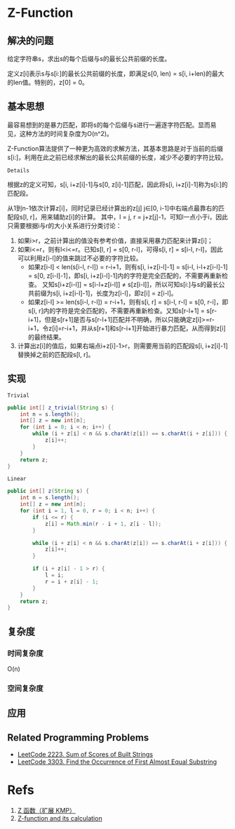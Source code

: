 # Z-Function

## 解决的问题

给定字符串s，求出s的每个后缀与s的最长公共前缀的长度。

定义z[i]表示s与s[i:]的最长公共前缀的长度，即满足s[0, len) = s[i, i+len)的最大的len值。特别的，z[0] = 0。

## 基本思想

最容易想到的是暴力匹配，即将s的每个后缀与s进行一遍逐字符匹配。显而易见，这种方法的时间复杂度为O(n^2)。

Z-Function算法提供了一种更为高效的求解方法，其基本思路是对于当前的后缀s[i:]，利用在此之前已经求解出的最长公共前缀的长度，减少不必要的字符比较。

`Details`

根据z的定义可知，s[i, i+z[i]-1]与s[0, z[i]-1]匹配，因此将s[i, i+z[i]-1]称为s[i:]的匹配段。

从1到n-1依次计算z[i]，同时记录已经计算出的z[j] j$\in$[0, i-1]中右端点最靠右的匹配段s[l, r]，用来辅助z[i]的计算。 其中，l = j, r = j+z[j]-1，可知l一点小于i，因此只需要根据i与r的大小关系进行分类讨论：

1. 如果i>r，之前计算出的值没有参考价值，直接采用暴力匹配来计算z[i]；
2. 如果i<=r，则有l<i<=r。已知s[l, r] = s[0, r-l]，可得s[i, r] = s[i-l, r-l]，因此可以利用z[i-l]的值来跳过不必要的字符比较。
    * 如果z[i-l] < len(s[i-l, r-l]) = r-i+1，则有s[i, i+z[i-l]-1] = s[i-l, i-l+z[i-l]-1] = s[0, z[i-l]-1]，即s[i, i+z[i-l]-1]内的字符是完全匹配的，不需要再重新检查。 又知s[i+z[i-l]] = s[i-l+z[i-l]] $\not=$ s[z[i-l]]，所以可知s[i:]与s的最长公共前缀为s[i, i+z[i-l]-1]，长度为z[i-l]，即z[i] = z[i-l]。
    * 如果z[i-l] >= len(s[i-l, r-l]) = r-i+1，则有s[i, r] = s[i-l, r-l] = s[0, r-i]，即s[i, r]内的字符是完全匹配的，不需要再重新检查。又知s[r-l+1] = s[r-i+1]，但是s[r+1]是否与s[r-l+1]匹配并不明确，所以只能确定z[i]>=r-i+1，令z[i]=r-i+1，并从s[r+1]和s[r-i+1]开始进行暴力匹配，从而得到z[i]的最终结果。
3. 计算出z[i]的值后，如果右端点i+z[i]-1>r，则需要用当前的匹配段s[i, i+z[i]-1]替换掉之前的匹配段s[l, r]。

## 实现

`Trivial`

```java
public int[] z_trivial(String s) {
    int n = s.length();
    int[] z = new int[n];
    for (int i = 0; i < n; i++) {
        while (i + z[i] < n && s.charAt(z[i]) == s.charAt(i + z[i])) {
            z[i]++;
        }
    }
    return z;
}
```

`Linear`

```java
public int[] z(String s) {
    int n = s.length();
    int[] z = new int[n];
    for (int i = 1, l = 0, r = 0; i < n; i++) {
        if (i <= r) {
            z[i] = Math.min(r - i + 1, z[i - l]);
        }

        while (i + z[i] < n && s.charAt(z[i]) == s.charAt(i + z[i])) {
            z[i]++;
        }

        if (i + z[i] - 1 > r) {
            l = i;
            r = i + z[i] - 1;
        }
    }
    return z;
}
```

## 复杂度

### 时间复杂度

O(n)

### 空间复杂度

## 应用

## Related Programming Problems

* [LeetCode 2223. Sum of Scores of Built Strings](https://leetcode.com/problems/sum-of-scores-of-built-strings/description/)
* [LeetCode 3303. Find the Occurrence of First Almost Equal Substring](https://leetcode.com/problems/find-the-occurrence-of-first-almost-equal-substring/)

# Refs

1. [Z 函数（扩展 KMP）](https://oi-wiki.org/string/z-func/#__tabbed_1_1)
2. [Z-function and its calculation](https://cp-algorithms.com/string/z-function.html)